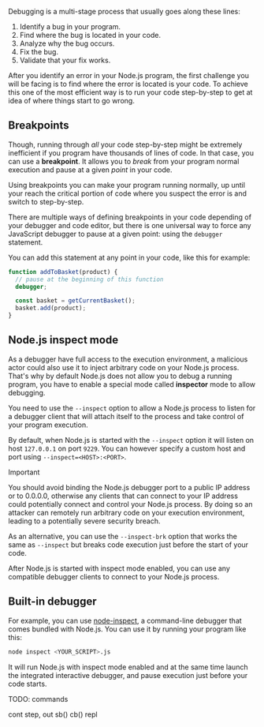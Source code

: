 Debugging is a multi-stage process that usually goes along these lines:

1. Identify a bug in your program.
1. Find where the bug is located in your code.
1. Analyze why the bug occurs.
1. Fix the bug.
1. Validate that your fix works.

After you identify an error in your Node.js program, the first challenge you will be facing is to find where the error is located is your code. To achieve this one of the most efficient way is to run your code step-by-step to get at idea of where things start to go wrong.

## Breakpoints

Though, running through *all* your code step-by-step might be extremely inefficient if you program have thousands of lines of code. In that case, you can use a **breakpoint**. It allows you to *break* from your program normal execution and pause at a given *point* in your code.

Using breakpoints you can make your program running normally, up until your reach the critical portion of code where you suspect the error is and switch to step-by-step.

There are multiple ways of defining breakpoints in your code depending of your debugger and code editor, but there is one universal way to force any JavaScript debugger to pause at a given point: using the `debugger` statement.

You can add this statement at any point in your code, like this for example:

```js
function addToBasket(product) {
  // pause at the beginning of this function
  debugger;

  const basket = getCurrentBasket();
  basket.add(product);
}
```

## Node.js inspect mode

As a debugger have full access to the execution environment, a malicious actor could also use it to inject arbitrary code on your Node.js process. That's why by default Node.js does not allow you to debug a running program, you have to enable a special mode called **inspector** mode to allow debugging.

You need to use the `--inspect` option to allow a Node.js process to listen for a debugger client that will attach itself to the process and take control of your program execution.

By default, when Node.js is started with the `--inspect` option it will listen on host `127.0.0.1` on port `9229`. You can however specify a custom host and port using `--inspect=<HOST>:<PORT>`.

> [!IMPORTANT]
> You should avoid binding the Node.js debugger port to a public IP address or to 0.0.0.0, otherwise any clients that can connect to your IP address could potentially connect and control your Node.js process. By doing so an attacker can remotely run arbitrary code on your execution environment, leading to a potentially severe security breach.

As an alternative, you can use the `--inspect-brk` option that works the same as `--inspect` but breaks code execution just before the start of your code.

After Node.js is started with inspect mode enabled, you can use any compatible debugger clients to connect to your Node.js process.

## Built-in debugger

For example, you can use [node-inspect](https://github.com/nodejs/node-inspect), a command-line debugger that comes bundled with Node.js. You can use it by running your program like this:

```sh
node inspect <YOUR_SCRIPT>.js
```

It will run Node.js with inspect mode enabled and at the same time launch the integrated interactive debugger, and pause execution just before your code starts.

TODO: commands

cont
step,
out
sb()
cb()
repl